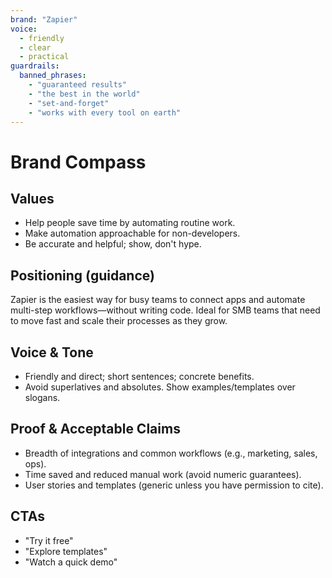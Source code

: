 ```yaml
---
brand: "Zapier"
voice:
  - friendly
  - clear
  - practical
guardrails:
  banned_phrases:
    - "guaranteed results"
    - "the best in the world"
    - "set-and-forget"
    - "works with every tool on earth"
---
```


# Brand Compass

## Values
- Help people save time by automating routine work.
- Make automation approachable for non-developers.
- Be accurate and helpful; show, don't hype.

## Positioning (guidance)
Zapier is the easiest way for busy teams to connect apps and automate multi-step workflows—without writing code.
Ideal for SMB teams that need to move fast and scale their processes as they grow.

## Voice & Tone
- Friendly and direct; short sentences; concrete benefits.
- Avoid superlatives and absolutes. Show examples/templates over slogans.

## Proof & Acceptable Claims
- Breadth of integrations and common workflows (e.g., marketing, sales, ops).
- Time saved and reduced manual work (avoid numeric guarantees).
- User stories and templates (generic unless you have permission to cite).

## CTAs
- "Try it free"
- "Explore templates"
- "Watch a quick demo"